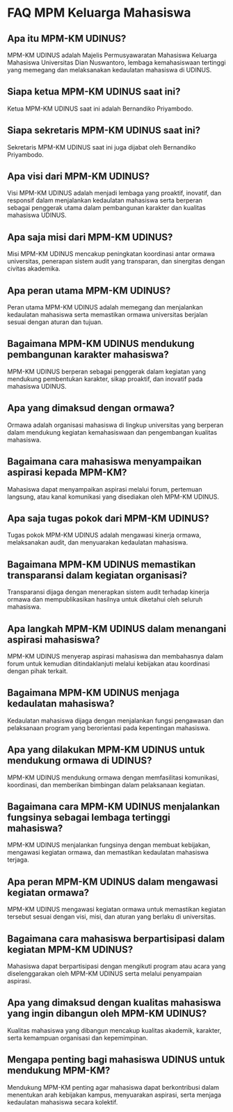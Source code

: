 # FAQ MPM Keluarga Mahasiswa 

## Apa itu MPM-KM UDINUS?  
MPM-KM UDINUS adalah Majelis Permusyawaratan Mahasiswa Keluarga Mahasiswa Universitas Dian Nuswantoro, lembaga kemahasiswaan tertinggi yang memegang dan melaksanakan kedaulatan mahasiswa di UDINUS.

## Siapa ketua MPM-KM UDINUS saat ini? 
Ketua MPM-KM UDINUS saat ini adalah Bernandiko Priyambodo.

## Siapa sekretaris MPM-KM UDINUS saat ini? 
Sekretaris MPM-KM UDINUS saat ini juga dijabat oleh Bernandiko Priyambodo.

## Apa visi dari MPM-KM UDINUS?  
Visi MPM-KM UDINUS adalah menjadi lembaga yang proaktif, inovatif, dan responsif dalam menjalankan kedaulatan mahasiswa serta berperan sebagai penggerak utama dalam pembangunan karakter dan kualitas mahasiswa UDINUS.

## Apa saja misi dari MPM-KM UDINUS?  
Misi MPM-KM UDINUS mencakup peningkatan koordinasi antar ormawa universitas, penerapan sistem audit yang transparan, dan sinergitas dengan civitas akademika.

## Apa peran utama MPM-KM UDINUS?  
Peran utama MPM-KM UDINUS adalah memegang dan menjalankan kedaulatan mahasiswa serta memastikan ormawa universitas berjalan sesuai dengan aturan dan tujuan.

## Bagaimana MPM-KM UDINUS mendukung pembangunan karakter mahasiswa?  
MPM-KM UDINUS berperan sebagai penggerak dalam kegiatan yang mendukung pembentukan karakter, sikap proaktif, dan inovatif pada mahasiswa UDINUS.

## Apa yang dimaksud dengan ormawa?  
Ormawa adalah organisasi mahasiswa di lingkup universitas yang berperan dalam mendukung kegiatan kemahasiswaan dan pengembangan kualitas mahasiswa.

## Bagaimana cara mahasiswa menyampaikan aspirasi kepada MPM-KM?
Mahasiswa dapat menyampaikan aspirasi melalui forum, pertemuan langsung, atau kanal komunikasi yang disediakan oleh MPM-KM UDINUS.

## Apa saja tugas pokok dari MPM-KM UDINUS? 
Tugas pokok MPM-KM UDINUS adalah mengawasi kinerja ormawa, melaksanakan audit, dan menyuarakan kedaulatan mahasiswa.

## Bagaimana MPM-KM UDINUS memastikan transparansi dalam kegiatan organisasi? 
Transparansi dijaga dengan menerapkan sistem audit terhadap kinerja ormawa dan mempublikasikan hasilnya untuk diketahui oleh seluruh mahasiswa.

## Apa langkah MPM-KM UDINUS dalam menangani aspirasi mahasiswa?
MPM-KM UDINUS menyerap aspirasi mahasiswa dan membahasnya dalam forum untuk kemudian ditindaklanjuti melalui kebijakan atau koordinasi dengan pihak terkait.

## Bagaimana MPM-KM UDINUS menjaga kedaulatan mahasiswa?
Kedaulatan mahasiswa dijaga dengan menjalankan fungsi pengawasan dan pelaksanaan program yang berorientasi pada kepentingan mahasiswa.

## Apa yang dilakukan MPM-KM UDINUS untuk mendukung ormawa di UDINUS?
MPM-KM UDINUS mendukung ormawa dengan memfasilitasi komunikasi, koordinasi, dan memberikan bimbingan dalam pelaksanaan kegiatan.

## Bagaimana cara MPM-KM UDINUS menjalankan fungsinya sebagai lembaga tertinggi mahasiswa? 
MPM-KM UDINUS menjalankan fungsinya dengan membuat kebijakan, mengawasi kegiatan ormawa, dan memastikan kedaulatan mahasiswa terjaga.

## Apa peran MPM-KM UDINUS dalam mengawasi kegiatan ormawa?
MPM-KM UDINUS mengawasi kegiatan ormawa untuk memastikan kegiatan tersebut sesuai dengan visi, misi, dan aturan yang berlaku di universitas.

## Bagaimana cara mahasiswa berpartisipasi dalam kegiatan MPM-KM UDINUS?
Mahasiswa dapat berpartisipasi dengan mengikuti program atau acara yang diselenggarakan oleh MPM-KM UDINUS serta melalui penyampaian aspirasi.

## Apa yang dimaksud dengan kualitas mahasiswa yang ingin dibangun oleh MPM-KM UDINUS?
Kualitas mahasiswa yang dibangun mencakup kualitas akademik, karakter, serta kemampuan organisasi dan kepemimpinan.

## Mengapa penting bagi mahasiswa UDINUS untuk mendukung MPM-KM?
Mendukung MPM-KM penting agar mahasiswa dapat berkontribusi dalam menentukan arah kebijakan kampus, menyuarakan aspirasi, serta menjaga kedaulatan mahasiswa secara kolektif.